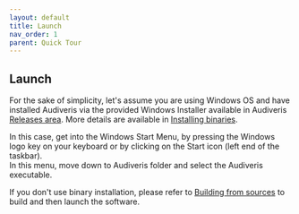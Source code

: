 ```yaml
---
layout: default
title: Launch
nav_order: 1
parent: Quick Tour
---
```

## Launch

For the sake of simplicity, let's assume you are using Windows OS and have installed Audiveris via
the provided Windows Installer available in Audiveris
[Releases area](https://github.com/Audiveris/audiveris/releases).
More details are available in [Installing binaries](../install/binaries.md).

In this case, get into the Windows Start Menu, by pressing the Windows logo key on your keyboard
or by clicking on the Start icon (left end of the taskbar).  
In this menu, move down to Audiveris folder and select the Audiveris executable.

If you don't use binary installation, please refer to [Building from sources](../install/sources.md)
to build and then launch the software.
